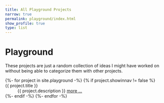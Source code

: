 ```yaml
---
title: All Playground Projects
narrow: true
permalink: playground/index.html
show_profile: true
type: list
---
```


<h1>Playground</h1>
<p>These projects are just a random collection of ideas I might have worked on without being able to categorize them with other projects.</p>

<dl class="row">
{%- for project in site.playground -%}
{% if project.showinnav != false %}
<dt class="col-sm-3">{{ project.title }}</dt>
<dd class="col-sm-9">{{ project.description }} <a href="{{ site.baseurl }}{{ project.url }}">more &hellip;</a></dd>
{%- endif -%}
{%- endfor -%}
</dl>